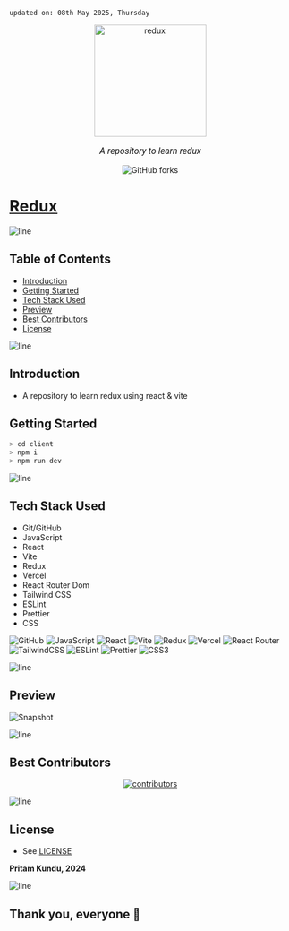     updated on: 08th May 2025, Thursday

<div align=center>
    <a href="https://reduux.vercel.app" target="_blank">
        <img width="200" src="https://redux.js.org/img/redux.svg" alt="redux">
    </a>
    <p style="font-family: roboto, calibri; font-size:12pt; font-style:italic"> A repository to learn redux </p>
    <a src="https://github.com/warmachine028/redux/forks" target="_blank">
        <img alt="GitHub forks" src="https://img.shields.io/github/forks/warmachine028/redux">
    </a>
</div>

# [Redux](https://github.com/warmachine028/redux)

![line]

## Table of Contents

- [Introduction](#introduction)
- [Getting Started](#getting-started)
- [Tech Stack Used](#tech-stack-used)
- [Preview](#preview)
- [Best Contributors](#best-contributors)
- [License](#license)

![line]

## Introduction

- A repository to learn redux using react & vite

## Getting Started

```sh
> cd client
> npm i
> npm run dev
```

![line]

## Tech Stack Used

- Git/GitHub
- JavaScript
- React
- Vite
- Redux
- Vercel
- React Router Dom
- Tailwind CSS
- ESLint
- Prettier
- CSS

![GitHub](https://img.shields.io/badge/github-%23121011.svg?style=for-the-badge&logo=github&logoColor=white) ![JavaScript](https://img.shields.io/badge/javascript-%23323330.svg?style=for-the-badge&logo=javascript&logoColor=%23F7DF1E) ![React](https://img.shields.io/badge/react-%2320232a.svg?style=for-the-badge&logo=react&logoColor=%2361DAFB) ![Vite](https://img.shields.io/badge/vite-%23646CFF.svg?style=for-the-badge&logo=vite&logoColor=white) ![Redux](https://img.shields.io/badge/redux-%23593d88.svg?style=for-the-badge&logo=redux&logoColor=white) ![Vercel](https://img.shields.io/badge/vercel-%23000000.svg?style=for-the-badge&logo=vercel&logoColor=white) ![React Router](https://img.shields.io/badge/React_Router_Dom-CA4245?style=for-the-badge&logo=react-router&logoColor=white) ![TailwindCSS](https://img.shields.io/badge/tailwindcss-%2338B2AC.svg?style=for-the-badge&logo=tailwind-css&logoColor=white) ![ESLint](https://img.shields.io/badge/ESLint-4B3263?style=for-the-badge&logo=eslint&logoColor=white) ![Prettier](https://img.shields.io/badge/prettier-1A2B34?style=for-the-badge&logo=prettier&logoColor=pink) ![CSS3](https://img.shields.io/badge/css3-%231572B6.svg?style=for-the-badge&logo=css3&logoColor=white)

![line]

## Preview

![Snapshot](.github/preview.png)

![line]

## Best Contributors

<div align="center">
    <a href="https://github.com/warmachine028/redux/graphs/contributors" target="_blank">
        <img src="https://contrib.rocks/image?repo=warmachine028/redux" alt="contributors"/>
    </a>
</div>

![line]

## License

- See [LICENSE]

**Pritam Kundu, 2024**

![line]

## Thank you, everyone 💚

[icons]: https://icons8.com/
[markdown-badges]: https://github.com/Ileriayo/markdown-badges
[line]: https://user-images.githubusercontent.com/75939390/137615281-3a875960-92cc-407f-97fe-fd2319bdb252.png
[License]: https://github.com/warmachine028/redux/blob/main/LICENSE

<!-- 08/05/25 -->
